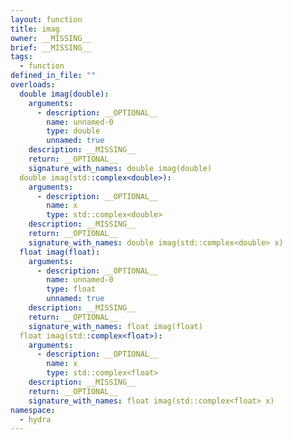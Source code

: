 ```yaml
---
layout: function
title: imag
owner: __MISSING__
brief: __MISSING__
tags:
  - function
defined_in_file: ""
overloads:
  double imag(double):
    arguments:
      - description: __OPTIONAL__
        name: unnamed-0
        type: double
        unnamed: true
    description: __MISSING__
    return: __OPTIONAL__
    signature_with_names: double imag(double)
  double imag(std::complex<double>):
    arguments:
      - description: __OPTIONAL__
        name: x
        type: std::complex<double>
    description: __MISSING__
    return: __OPTIONAL__
    signature_with_names: double imag(std::complex<double> x)
  float imag(float):
    arguments:
      - description: __OPTIONAL__
        name: unnamed-0
        type: float
        unnamed: true
    description: __MISSING__
    return: __OPTIONAL__
    signature_with_names: float imag(float)
  float imag(std::complex<float>):
    arguments:
      - description: __OPTIONAL__
        name: x
        type: std::complex<float>
    description: __MISSING__
    return: __OPTIONAL__
    signature_with_names: float imag(std::complex<float> x)
namespace:
  - hydra
---
```

